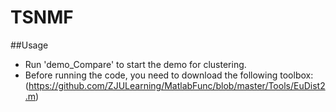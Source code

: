 # TSNMF
##Usage
* Run 'demo_Compare' to start the demo for clustering.
* Before running the code, you need to download the following toolbox: (https://github.com/ZJULearning/MatlabFunc/blob/master/Tools/EuDist2.m)
